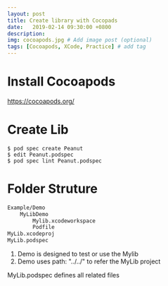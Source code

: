```yaml
---
layout: post
title: Create library with Cocopads 
date:   2019-02-14 09:30:00 +0800
description: 
img: cocoapods.jpg # Add image post (optional)
tags: [Cocoapods, XCode, Practice] # add tag
---
```


# Install Cocoapods

https://cocoapods.org/

# Create Lib

```shell
$ pod spec create Peanut
$ edit Peanut.podspec
$ pod spec lint Peanut.podspec
```


# Folder Struture

```html
Example/Demo
    MyLibDemo
        Mylib.xcodeworkspace
        Podfile
MyLib.xcodeproj
MyLib.podspec
```


1. Demo is designed to test or use the Mylib
2. Demo uses path: "../../" to refer the MyLib project

MyLib.podspec defines all related files